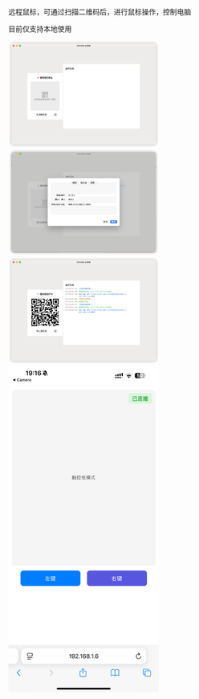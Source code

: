 远程鼠标，可通过扫描二维码后，进行鼠标操作，控制电脑

目前仅支持本地使用

<img src="./assets/init.png" width="300" alt="初始化">

<img src="./assets/set.png" width="300" alt="设置">

<img src="./assets/link.png" width="300" alt="连接">

<img src="./assets/phone.png" width="300" alt="手机扫描后">